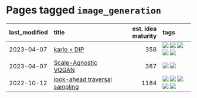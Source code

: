 # Pages tagged `image_generation`

|last_modified|title|est. idea maturity|tags
|:---|:---|---:|:---|
|2023-04-07|[karlo + DIP](../karlo-dip.md)|358|[![](https://img.shields.io/badge/tag-deepimageprior-fe6d78)](../tags/deepimageprior.md) [![](https://img.shields.io/badge/tag-experimental-b25b5)](../tags/experimental.md) [![](https://img.shields.io/badge/tag-image_generation-8e95e2)](../tags/image_generation.md) [![](https://img.shields.io/badge/tag-prior-4377c4)](../tags/prior.md) [![](https://img.shields.io/badge/tag-wip-b7fb0)](../tags/wip.md)|
|2023-04-07|[Scale-Agnostic VQGAN](../scale-agnostic_VQGAN.md)|387|[![](https://img.shields.io/badge/tag-experimental-b25b5)](../tags/experimental.md) [![](https://img.shields.io/badge/tag-image_generation-8e95e2)](../tags/image_generation.md)|
|2022-10-12|[look-ahead traversal sampling](../look-ahead-traversal-sampling.md)|1184|[![](https://img.shields.io/badge/tag-MCMC-7a219d)](../tags/MCMC.md) [![](https://img.shields.io/badge/tag-animation-43d799)](../tags/animation.md) [![](https://img.shields.io/badge/tag-control-a777bf)](../tags/control.md) [![](https://img.shields.io/badge/tag-experimental-b25b5)](../tags/experimental.md) [![](https://img.shields.io/badge/tag-image_generation-8e95e2)](../tags/image_generation.md)|
